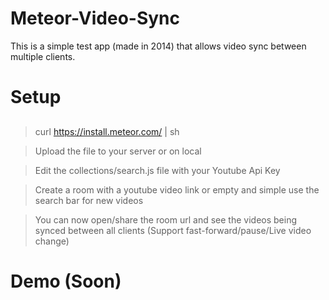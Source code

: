 # Meteor-Video-Sync

This is a simple test app (made in 2014) that allows video sync between multiple clients.

# Setup

##
> curl https://install.meteor.com/ | sh

>Upload the file to your server or on local

>Edit the collections/search.js file with your Youtube Api Key

>Create a room with a youtube video link or empty and simple use the search bar for new videos

>You can now open/share the room url and see the videos being synced between all clients (Support fast-forward/pause/Live video change)


# Demo (Soon)


